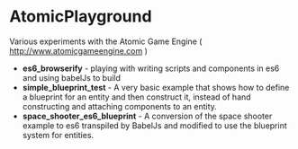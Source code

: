 # AtomicPlayground
Various experiments with the Atomic Game Engine ( http://www.atomicgameengine.com )

* **es6_browserify** - playing with writing scripts and components in es6 and using babelJs to build
* **simple_blueprint_test** - A very basic example that shows how to define a blueprint for an entity and then construct it, instead of hand constructing and attaching components to an entity.
* **space_shooter_es6_blueprint** - A conversion of the space shooter example to es6 transpiled by BabelJs and modified to use the blueprint system for entities.
